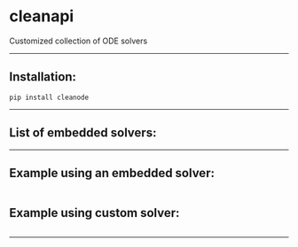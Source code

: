 # cleanapi
Сustomized collection of ODE solvers

____
## Installation:
```
pip install cleanode
```
____

## List of embedded solvers:



____
## Example using an embedded solver:

```python

```

## Example using custom solver:

```python

```

____
